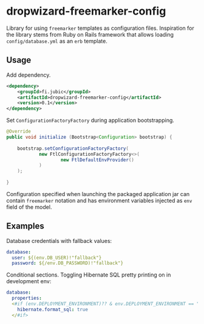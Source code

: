 # dropwizard-freemarker-config

Library for using `freemarker` templates as configuration files. 
Inspiration for the library stems from Ruby on Rails framework that 
allows loading `config/database.yml` as an `erb` template.

## Usage

Add dependency.

```xml
<dependency>
    <groupId>fi.jubic</groupId>
    <artifactId>dropwizard-freemarker-config</artifactId>
    <version>0.1</version>
</dependency>
```

Set `ConfigurationFactoryFactory` during application bootstrapping.

```java
@Override
public void initialize (Bootstrap<Configuration> bootstrap) {
    
    bootstrap.setConfigurationFactoryFactory(
            new FtlConfigurationFactoryFactory<>(
                    new FtlDefaultEnvProvider()
            )
    );
    
}
```

Configuration specified when launching the packaged application jar
can contain `freemarker` notation and has environment variables
injected as `env` field of the model.

## Examples

Database credentials with fallback values:

```yaml
database:
  user: ${(env.DB_USER)!"fallback"}
  password: ${/env.DB_PASSWORD)!"fallback"}
```

Conditional sections. Toggling Hibernate SQL pretty printing on in 
development env:

```yaml
database:
  properties:
  <#if (env.DEPLOYMENT_ENVIRONMENT)?? & env.DEPLOYMENT_ENVIRONMENT == "development">
    hibernate.format_sql: true
  </#if>
```